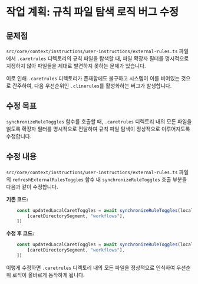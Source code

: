# 작업 계획: 규칙 파일 탐색 로직 버그 수정

## 문제점

`src/core/context/instructions/user-instructions/external-rules.ts` 파일에서 `.caretrules` 디렉토리의 규칙 파일을 탐색할 때, 파일 확장자 필터를 명시적으로 지정하지 않아 파일들을 제대로 발견하지 못하는 문제가 있습니다.

이로 인해 `.caretrules` 디렉토리가 존재함에도 불구하고 시스템이 이를 비어있는 것으로 간주하여, 다음 우선순위인 `.clinerules`를 활성화하는 버그가 발생합니다.

## 수정 목표

`synchronizeRuleToggles` 함수를 호출할 때, `.caretrules` 디렉토리 내의 모든 파일을 읽도록 확장자 필터를 명시적으로 전달하여 규칙 파일 탐색이 정상적으로 이루어지도록 수정합니다.

## 수정 내용

`src/core/context/instructions/user-instructions/external-rules.ts` 파일의 `refreshExternalRulesToggles` 함수 내 `synchronizeRuleToggles` 호출 부분을 다음과 같이 수정합니다.

**기존 코드:**
```typescript
	const updatedLocalCaretToggles = await synchronizeRuleToggles(localCaretRulesFilePath, localCaretRulesToggles, "", [
		[caretDirectorySegment, "workflows"],
	])
```

**수정 후 코드:**
```typescript
	const updatedLocalCaretToggles = await synchronizeRuleToggles(localCaretRulesFilePath, localCaretRulesToggles, "*.*", [
		[caretDirectorySegment, "workflows"],
	])
```

이렇게 수정하면 `.caretrules` 디렉토리 내의 모든 파일을 정상적으로 인식하여 우선순위 로직이 올바르게 동작하게 됩니다.
